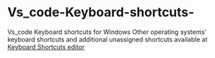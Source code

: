 # Vs_code-Keyboard-shortcuts-
Vs_code Keyboard shortcuts for Windows
Other operating systems’ keyboard shortcuts and additional
unassigned shortcuts available at [Keyboard Shortcuts editor](aka.ms/vscodekeybindings)
